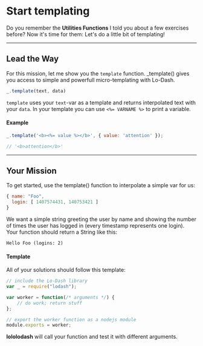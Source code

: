 # Start templating #
Do you remember the **Utilities Functions** I told you about a few
exercises before? Now it's time for them:
Let's do a little bit of templating!
* * *
## Lead the Way ##
For this mission, let me show you the `template` function.
_template() gives you access to simple and powerfull micro-templating with Lo-Dash.

```js
_.template(text, data)
```
`template` uses your `text`-var as a template and returns interpolated
text with your `data`.
In your template you can use `<%= VARNAME %>` to print a variable.

#### Example ####
```js
_.template('<b><%= value %></b>', { value: 'attention' });

// '<b>attention</b>'

```
* * *
## Your Mission ##
To get started, use the template() function to interpolate
a simple var for us:

```js
{ name: "Foo",
  login: [ 1407574431, 140753421 ]
}
```
We want a simple string greeting the user by name and showing the number of times
the user has logged in (every timestamp represents one login). Your
function should return a String like this:

```
Hello Foo (logins: 2)
```

#### Template ####
All of your solutions should follow this template:
```js
// include the Lo-Dash library
var _ = require("lodash");

var worker = function(/* arguments */) {
    // do work; return stuff
};

// export the worker function as a nodejs module
module.exports = worker;
```
**lololodash** will call your function and test it with different arguments.
